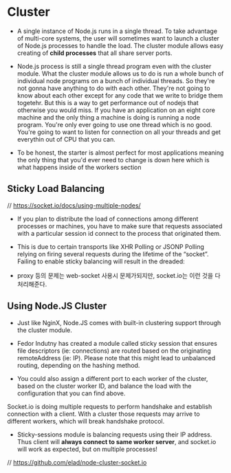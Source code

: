 # Cluster

- A single instance of Node.js runs in a single thread. To take advantage of multi-core systems, the user will sometimes want to launch a cluster of Node.js processes to handle the load. The cluster module allows easy creating of <b>child processes</b> that all share server ports.

- Node.js process is still a single thread program even with the cluster module. What the cluster module allows us to do is run a whole bunch of individual node programs on a bunch of individual threads. So they're not gonna have anything to do with each other. They're not going to know about each other except for any code that we write to bridge them togetehr. But this is a way to get performance out of nodejs that otherwise you would miss. If you have an application on an eight core machine and the only thing a machine is doing is running a node program. You're only ever going to use one thread which is no good. You're going to want to listen for connection on all your threads and get everythin out of CPU that you can.

- To be honest, the starter is almost perfect for most applications meaning the only thing that you'd ever need to change is down here which is what happens inside of the workers section

## Sticky Load Balancing

// https://socket.io/docs/using-multiple-nodes/

- If you plan to distribute the load of connections among different processes or machines, you have to make sure that requests associated with a particular session id connect to the process that originated them.

- This is due to certain transports like XHR Polling or JSONP Polling relying on firing several requests during the lifetime of the “socket”. Failing to enable sticky balancing will result in the dreaded:

- proxy 등의 문제는 web-socket 사용시 문제가되지만, socket.io는 이런 것을 다 처리해준다.

## Using Node.JS Cluster

- Just like NginX, Node.JS comes with built-in clustering support through the cluster module.

- Fedor Indutny has created a module called sticky session that ensures file descriptors (ie: connections) are routed based on the originating remoteAddress (ie: IP). Please note that this might lead to unbalanced routing, depending on the hashing method.

- You could also assign a different port to each worker of the cluster, based on the cluster worker ID, and balance the load with the configuration that you can find above.

Socket.io is doing multiple requests to perform handshake and establish connection with a client. With a cluster those requests may arrive to different workers, which will break handshake protocol.

- Sticky-sessions module is balancing requests using their IP address. Thus client will <b>always connect to same worker server</b>, and socket.io will work as expected, but on multiple processes!

// https://github.com/elad/node-cluster-socket.io